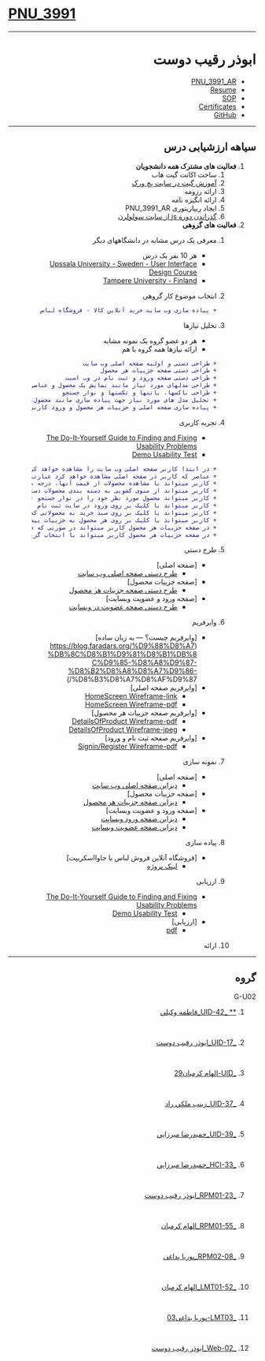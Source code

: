 # [PNU_3991](https://github.com/AliRazavi-edu/PNU_3991#TOC)

<div dir="rtl">
  
---------

# ابوذر رقیب دوست
- [PNU_3991_AR](https://github.com/JAbozarOid/PNU_3991_AR)
- [Resume](https://jabozaroid.github.io/) 
- [SOP](https://jabozaroid.github.io/sop)
- [Certificates](https://jabozaroid.github.io/certificates/certificates.pdf)
- [GitHub](https://github.com/JAbozarOid)

---------
## سیاهه ارزشیابی درس

1. **فعالیت های مشترک همه دانشجویان**
    1. ساخت اکانت گیت هاب
    2. [آموزش گیت در سایت پچ ورک](http://jlord.us/patchwork/)
    3. ارائه رزومه
    4. ارائه انگیزه نامه
    5. ایجاد ریپازیتوری PNU_3991_AR
    6. [گذراندن دوره js از سایت سولولرن](http://Sololearn.com)
2. **فعالیت های گروهی**
    1. معرفی یک درس مشابه در دانشگاههای دیگر
        - هر 10 نفر یک درس
        - [Upssala University - Sweden - User Interface Design Course](https://www.uu.se/en/admissions/master/selma/kursplan/?kKod=2IV063)
        - [Tampere University - Finland ](https://trepo.tuni.fi/handle/10024/104835)

   2. انتخاب موضوع کار گروهی
        ```diff
        + پیاده سازی وب سایت خرید آنلاین کالا - فروشگاه لباس
    3. تحلیل نیازها
        - هر دو عضو گروه یک نمونه مشابه
        - ارائه نیازها همه گروه با هم
        ```diff
        + طراحی دستی و اولیه صفحه اصلی وب سایت 
        + طراحی دستی صفحه جزییات هر محصول
        + طراحی دستی صفحه ورود و ثبت نام در وب اسیت
        + طراحی مدلهای مورد نیاز مانند نمایش یک محصول و عناصری که برای یک محصول نمایش داده خواهد شد
        + طراحی باکسها، باتنها و تکستها و نوار جستجو
        + تحلیل مدل های مورد نیاز جهت پیاده سازی مانند محصول، کاربران و نوع پرداخت
        + پیاده سازی صفحه اصلی و جزییات هر محصول و ورود کاربران با جاوا اسکریپت طبق دیزاین طراحی شده
    4. تجربه کاربری
        - [The Do-It-Yourself Guide to Finding and Fixing Usability Problems](http://www.sensible.com/rsme.html)
        - [Demo Usability Test](https://youtu.be/1UCDUOB_aS8)
        ```diff
        + در ابتدا کاربر صفحه اصلی وب سایت را مشاهده خواهد کرد
        + عناصر که کاربر در صفحه اصلی مشاهده خواهد کرد عبارتند از محصولات، نوار جستجو، سبد خرید و ورود به وب سایت و منوی کشویی خواهد بود
        + کاربر میتواند با مشاهده محصولات از قیمت آنها، درجه محبوبیت بین کاربران و برند هر محصول را مشاهده کند
        + کاربر میتواند از منوی کشویی به دسته بندی محصولات دسترسی داشته باشید
        + کاربر میتواند محصول مورد نظر خود را در نوار جستجو تایپ کند
        + کاربر میتواند با کلیک بر روی ورود در سایت ثبت نام  و یا ورود کند
        + کاربر میتواند با کلیک بر روی سبد خرید به محصولاتی که به سبد خرید خود اضافه کرده است دسترسی داشته باشد
        + کاربر میتواند با کلیک بر روی هر محصول به جزییات بیشتر آن محصول مانند کامنتهای سایر کاربران و همچنین موجود بودن آن محصول مطلع گردد
        + در صفحه جزییات هر محصول کاربر میتواند در صورتی که در وب سایت عضو باشد برای آن محصول کامنت بگذارد
        + در صفحه جزییات هر محصول کاربر میتواند با انتخاب گزینه اضافه کردن به سبد خرید محصوا مورد نظر را به سبد خرید اضافه و فرآبند خرید را انجام دهد
    5. طرح دستی
        - [صفحه اصلی]
            - [طرح دستی صفحه اصلی وب سایت](https://jabozaroid.github.io/manualdesign/home.pdf)
        - [صفحه جزییات محصول]   
            - [طرح دستی صفحه جزییات هر محصول](https://jabozaroid.github.io/manualdesign/details.pdf)
        - [صفحه ورود و عضویت وبسایت]   
            - [طرح دستی صفحه عضویت در وبسایت](https://jabozaroid.github.io/manualdesign/signin.pdf)
    6. وایرفریم
         - [وایرفریم چیست؟ — به زبان ساده](https://blog.faradars.org/%D9%88%D8%A7%DB%8C%D8%B1%D9%81%D8%B1%DB%8C%D9%85-%D8%A8%D9%87-%D8%B2%D8%A8%D8%A7%D9%86-      %D8%B3%D8%A7%D8%AF%D9%87/)
         - [وایرفریم صفحه اصلی]
            - [HomeScreen Wireframe-link](https://docs.google.com/presentation/d/1GG3GNLeVq6BlbzQ_L1s5QKyXsvgFoEo-59zauqTFPSg/edit?usp=sharing)
            - [HomeScreen Wireframe-pdf](https://jabozaroid.github.io/wireframe/HomeScreen_wireframe.pdf)
         - [وایرفریم صفحه جزییات هر محصول]  
            - [DetailsOfProduct Wireframe-pdf](https://jabozaroid.github.io/wireframe/DetailsOfProduct_wireframe.pdf)
            - [DetailsOfProduct Wireframe-jpeg](https://jabozaroid.github.io/wireframe/DetailsOfProduct_wireframe.jpeg)
         - [وایرفریم صفحه ثبت نام و ورود]
            - [Signin/Register Wireframe-pdf](https://jabozaroid.github.io/wireframe/Signin_wireframe.pdf)
    7. نمونه سازی
        - [صفحه اصلی]
            - [دیزاین صفحه اصلی وب سایت](https://jabozaroid.github.io/graphicdesign/home.pdf)
        - [صفحه جزییات محصول]   
            - [دیزاین صفحه جزییات هر محصول](https://jabozaroid.github.io/graphicdesign/details.pdf)
        - [صفحه ورود و عضویت وبسایت]   
            - [دیزاین صفحه ورود وبسایت](https://jabozaroid.github.io/graphicdesign/signin.pdf)
            - [دیزاین صفحه عضویت وبسایت](https://jabozaroid.github.io/graphicdesign/register.pdf)
    8. پیاده سازی
        - [فروشگاه آنلاین فروش لباس با جاوااسکریپت]
            - [لینک پروژه](https://github.com/JAbozarOid/jsamazona_full_ecommerce) 
    9. ارزیابی
        - [The Do-It-Yourself Guide to Finding and Fixing Usability Problems](http://www.sensible.com/rsme.html)
            - [Demo Usability Test](https://youtu.be/1UCDUOB_aS8)
        - [ارزیابی]   
            - [pdf](https://github.com/JAbozarOid/PNU_3991_AR/blob/main/UserInterfaceDesgin/assessment/PrototypeAssessment.pdf) 
             
    10. ارائه    

-------------------------

## گروه
G-U02
<br>
1. [** _UID-42_فاطمه وكيلي](https://github.com/AliRazavi-edu/PNU_3991/tree/master/_BSc/UserInterfaceDesgin/1322110_01/42_%D9%81%D8%A7%D8%B7%D9%85%D9%87%20%D9%88%D9%83%D9%8A%D9%84%D9%8A)
<br>

2. [_UID-17_ابوذر رقيب دوست](https://github.com/AliRazavi-edu/PNU_3991/tree/master/_BSc/UserInterfaceDesgin/1322110_01/17_%D8%A7%D8%A8%D9%88%D8%B0%D8%B1%20%D8%B1%D9%82%D9%8A%D8%A8%20%D8%AF%D9%88%D8%B3%D8%AA)
<br>

3. [_UID-الهام کرمیان29](https://github.com/AliRazavi-edu/PNU_3991/tree/master/_BSc/UserInterfaceDesgin/1322110_01/29_%D8%A7%D9%84%D9%87%D8%A7%D9%85%20%D9%83%D8%B1%D9%85%D9%8A%D8%A7%D9%86)
<br>

4. [_UID-37_زينب ملكي راد](https://github.com/AliRazavi-edu/PNU_3991/tree/master/_BSc/UserInterfaceDesgin/1322110_01/37_%D8%B2%D9%8A%D9%86%D8%A8%20%D9%85%D9%84%D9%83%D9%8A%20%D8%B1%D8%A7%D8%AF)
<br>

5. [_UID-39_حميدرضا ميرزايي](https://github.com/AliRazavi-edu/PNU_3991/tree/master/_BSc/UserInterfaceDesgin/1322110_01/39_%D8%AD%D9%85%D9%8A%D8%AF%D8%B1%D8%B6%D8%A7%20%D9%85%D9%8A%D8%B1%D8%B2%D8%A7%D9%8A%D9%8A)
<br>

6. [_HCI-33_حميدرضا ميرزايي](https://github.com/AliRazavi-edu/PNU_3991/tree/master/_BSc/HumanComputerInteraction/1322108_01/33_%D8%AD%D9%85%D9%8A%D8%AF%D8%B1%D8%B6%D8%A7%20%D9%85%D9%8A%D8%B1%D8%B2%D8%A7%D9%8A%D9%8A)
<br>

7. [_RPM01-23_ابوذر رقيب دوست](https://github.com/AliRazavi-edu/PNU_3991/tree/master/_BSc/ResearchAndPresentationMethods/1322010_01/23_%D8%A7%D8%A8%D9%88%D8%B0%D8%B1%20%D8%B1%D9%82%D9%8A%D8%A8%20%D8%AF%D9%88%D8%B3%D8%AA)
<br>

8. [_RPM01-55_الهام کرمیان](https://github.com/AliRazavi-edu/PNU_3991/tree/master/_BSc/ResearchAndPresentationMethods/1322010_01/55_%D8%A7%D9%84%D9%87%D8%A7%D9%85%20%D9%83%D8%B1%D9%85%D9%8A%D8%A7%D9%86)
<br>

9. [_RPM02-08_پوریا بداغی](https://github.com/AliRazavi-edu/PNU_3991/tree/master/_BSc/ResearchAndPresentationMethods/1322010_02/08_%D9%BE%D9%88%D8%B1%D9%8A%D8%A7%20%D8%A8%D8%AF%D8%A7%D8%BA%D9%8A)
<br>

10. [_LMT01-52_الهام کرمیان](https://github.com/AliRazavi-edu/PNU_3991/tree/master/_BSc/Theory-of-Languages-and-Machines/_1115157_01/52_%D8%A7%D9%84%D9%87%D8%A7%D9%85%20%D9%83%D8%B1%D9%85%D9%8A%D8%A7%D9%86)
<br>

11. [_LMT03-پوریا بداغی03](https://github.com/AliRazavi-edu/PNU_3991/tree/master/_BSc/Theory-of-Languages-and-Machines/_1115157_03/03_%D9%BE%D9%88%D8%B1%D9%8A%D8%A7%20%D8%A8%D8%AF%D8%A7%D8%BA%D9%8A)
<br>

12. [_Web-02_ابوذر رقيب دوست](https://github.com/AliRazavi-edu/PNU_3991/tree/master/_BSc/WebProgramming/1322100_01/02_%D8%A7%D8%A8%D9%88%D8%B0%D8%B1%20%D8%B1%D9%82%D9%8A%D8%A8%20%D8%AF%D9%88%D8%B3%D8%AA)
<br>
